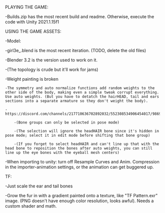 PLAYING THE GAME:

-Builds.zip has the most recent build and readme. Otherwise, execute the code with Unity 2021.1.15f1



USING THE GAME ASSETS:

-Model:

-girl3e_.blend is the most recent iteration. (TODO, delete the old files)

-Blender 3.2 is the version used to work on it.

-(The topology is crude but it'll work for jams)

-Weight painting is broken

	-The symmetry and auto normalize functions add random weights to the other side of the body, making even a simple tweak corrupt everything. Use auto weights. (But you have to detatch the hairHEAD, tail and ears sections into a separate armature so they don't weight the body).
	
	- https://discord.com/channels/217710636702892032/552308534906454017/986963053537021952 
	
		-(Bone groups can only be selected in pose mode)
		
		-(The selection will ignore the headHAIR bone since it's hidden in pose mode; select it in edit mode before shifting that bone group)
		
		-(If you forget to select headHAIR and can't line up that with the head bone to reposition the bones after auto weights, you can still line up the eye bones with the eyeball mesh centers)
		
-When importing to unity: turn off Resample Curves and Anim. Compression in the importer-animation settings, or the animation can get buggered up.


TF:

-Just scale the ear and tail bones

-Grow the fur in with a gradient painted onto a texture, like "TF Pattern.exr" image. (PNG doesn't have enough color resolution, looks awful). Needs a custom shader and math.

